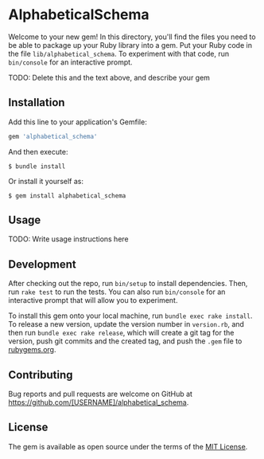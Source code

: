 # AlphabeticalSchema

Welcome to your new gem! In this directory, you'll find the files you need to be able to package up your Ruby library into a gem. Put your Ruby code in the file `lib/alphabetical_schema`. To experiment with that code, run `bin/console` for an interactive prompt.

TODO: Delete this and the text above, and describe your gem

## Installation

Add this line to your application's Gemfile:

```ruby
gem 'alphabetical_schema'
```

And then execute:

    $ bundle install

Or install it yourself as:

    $ gem install alphabetical_schema

## Usage

TODO: Write usage instructions here

## Development

After checking out the repo, run `bin/setup` to install dependencies. Then, run `rake test` to run the tests. You can also run `bin/console` for an interactive prompt that will allow you to experiment.

To install this gem onto your local machine, run `bundle exec rake install`. To release a new version, update the version number in `version.rb`, and then run `bundle exec rake release`, which will create a git tag for the version, push git commits and the created tag, and push the `.gem` file to [rubygems.org](https://rubygems.org).

## Contributing

Bug reports and pull requests are welcome on GitHub at https://github.com/[USERNAME]/alphabetical_schema.

## License

The gem is available as open source under the terms of the [MIT License](https://opensource.org/licenses/MIT).
